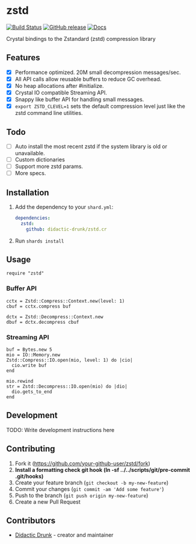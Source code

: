 # zstd
[![Build Status](https://travis-ci.org/didactic-drunk/zstd.cr.svg?branch=master)](https://travis-ci.org/didactic-drunk/zstd.cr)
[![GitHub release](https://img.shields.io/github/release/didactic-drunk/zstd.cr.svg)](https://github.com/didactic-drunk/zstd.cr/releases)
[![Docs](https://img.shields.io/badge/docs-available-brightgreen.svg)](https://didactic-drunk.github.io/zstd.cr/)

Crystal bindings to the Zstandard (zstd) compression library 

## Features
- [x] Performance optimized.  20M small decompression messages/sec.
- [x] All API calls allow reusable buffers to reduce GC overhead.
- [x] No heap allocations after #initialize.
- [x] Crystal IO compatible Streaming API.
- [x] Snappy like buffer API for handling small messages.
- [x] `export ZSTD_CLEVEL=1` sets the default compression level just like the zstd command line utilities.

## Todo
- [ ] Auto install the most recent zstd if the system library is old or unavailable.
- [ ] Custom dictionaries
- [ ] Support more zstd params.
- [ ] More specs.

## Installation

1. Add the dependency to your `shard.yml`:

   ```yaml
   dependencies:
     zstd:
       github: didactic-drunk/zstd.cr
   ```

2. Run `shards install`

## Usage

```crystal
require "zstd"
```

### Buffer API

```crystal
cctx = Zstd::Compress::Context.new(level: 1)
cbuf = cctx.compress buf

dctx = Zstd::Decompress::Context.new
dbuf = dctx.decompress cbuf
```

### Streaming API

```crystal
buf = Bytes.new 5
mio = IO::Memory.new
Zstd::Compress::IO.open(mio, level: 1) do |cio|
  cio.write buf
end

mio.rewind
str = Zstd::Decompress::IO.open(mio) do |dio|
  dio.gets_to_end
end
```


## Development

TODO: Write development instructions here

## Contributing

1. Fork it (<https://github.com/your-github-user/zstd/fork>)
2. **Install a formatting check git hook (ln -sf ../../scripts/git/pre-commit .git/hooks)**
3. Create your feature branch (`git checkout -b my-new-feature`)
4. Commit your changes (`git commit -am 'Add some feature'`)
5. Push to the branch (`git push origin my-new-feature`)
6. Create a new Pull Request

## Contributors

- [Didactic Drunk](https://github.com/didactic-drunk) - creator and maintainer
